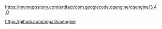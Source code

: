https://mvnrepository.com/artifact/com.googlecode.cqengine/cqengine/3.4.0


https://github.com/npgall/cqengine